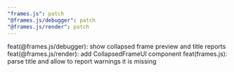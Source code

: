 ```yaml
---
"frames.js": patch
"@frames.js/debugger": patch
"@frames.js/render": patch
---
```


feat(@frames.js/debugger): show collapsed frame preview and title reports
feat(@frames.js/render): add CollapsedFrameUI component
feat(frames.js): parse title and allow to report warnings it is missing
